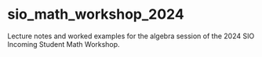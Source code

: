# sio_math_workshop_2024
Lecture notes and worked examples for the algebra session of the 2024 SIO Incoming Student Math Workshop.
